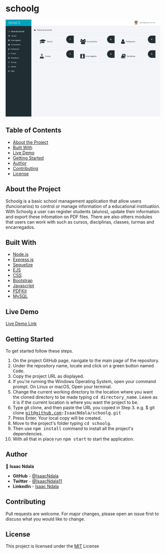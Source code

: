 # schoolg
![](/public/img/projectImage.png)

## Table of Contents
* [About the Project](https://github.com/IsaacNdala/schoolg#about-the-project)
* [Built With](https://github.com/IsaacNdala/schoolg#built-with)
* [Live Demo](https://github.com/IsaacNdala/schoolg#live-demo)
* [Getting Started](https://github.com/IsaacNdala/schoolg#getting-started)
* [Author](https://github.com/IsaacNdala/schoolg#author)
* [Contributing](https://github.com/IsaacNdala/schoolg#contributing)
* [License](https://github.com/IsaacNdala/schoolg#license)

## About the Project
Schoolg is a basic school management application that allow users (funcionarios) to control or manage information of a educational instituation. With Schoolg a user can register students (alunos), update their information and export these infomation on PDF files. There are also others modules that users can work with such as cursos, disciplinas, classes, turmas and encarregados.  

## Built With
* [Node.js](https://nodejs.org/)
* [Express.js](https://expressjs.com/)
* [Sequelize](https://sequelize.org/)
* [EJS](https://ejs.co/)
* [CSS](https://en.wikipedia.org/wiki/CSS)
* [Bootstrap](https://getbootstrap.com/)
* [Javascript](https://en.wikipedia.org/wiki/JavaScript)
* [PDFKit](https://pdfkit.org/)
* [MySQL](https://www.mysql.com/)

## Live Demo
[Live Demo Link](https://chocolifenet.netlify.app/index.html)

## Getting Started
To get started follow these steps.

1. On the project GitHub page, navigate to the main page of the repository.
2. Under the repository name, locate and click on a green button named <kbd>Code</kbd>.
3. Copy the project URL as displayed.
4. If you're running the Windows Operating System, open your command prompt. On Linux or macOS, Open your terminal.
5. Change the current working directory to the location where you want the cloned directory to be made typing <kbd>cd directory_name</kbd>. Leave as it is if the current location is where you want the project to be.
6. Type git clone, and then paste the URL you copied in Step 3.
e.g. $ git clone <kbd>git@github.com:IsaacNdala/schoolg.git</kbd>
7. Press Enter. Your local copy will be created.
8. Move to the project's folder typing <kbd>cd schoolg</kbd>.
9. Then use <kbd>npm install</kbd> command to install all the project's dependencies.
10. With all that in place run <kbd>npm start</kbd> to start the application.

## Author
👤 <b>Isaac Ndala</b>

* <b>GitHub</b> - [@IsaacNdala](https://github.com/IsaacNdala)
* <b>Twitter</b> - [@IsaacNdala11](https://twitter.com/IsaacNdala11)
* <b>LinkedIn</b> - [Isaac Ndala](https://www.linkedin.com/in/isaac-ndala-78943a188)

## Contributing
Pull requests are welcome. For major changes, please open an issue first to discuss what you would like to change.

## License
This project is licensed under the [MIT](https://choosealicense.com/licenses/mit/) License


